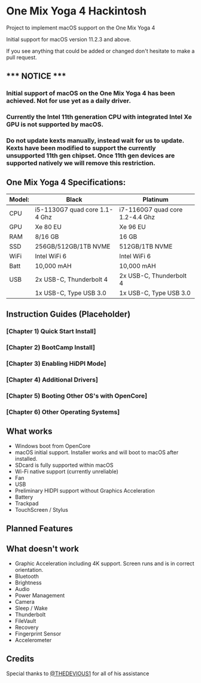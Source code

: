 # One Mix Yoga 4 Hackintosh
Project to implement macOS support on the One Mix Yoga 4

Initial support for macOS version 11.2.3 and above.

If you see anything that could be added or changed don't hesitate to make a pull request.


## *** NOTICE ***
### Initial support of macOS on the One Mix Yoga 4 has been achieved. Not for use yet as a daily driver. 
### Currently the Intel 11th generation CPU with integrated Intel Xe GPU is not supported by macOS.
### Do not update kexts manually, instead wait for us to update. Kexts have been modified to support the currently unsupported 11th gen chipset. Once 11th gen devices are supported natively we will remove this restriction.

## One Mix Yoga 4 Specifications:

| Model: | Black | Platinum |
|---|----------|----------|
|CPU| i5-1130G7 quad core 1.1-4 Ghz| i7-1160G7 quad core 1.2-4.4 Ghz|
|GPU| Xe 80 EU | Xe 96 EU |
|RAM| 8/16 GB | 16 GB |
|SSD| 256GB/512GB/1TB NVME | 512GB/1TB NVME |
|WiFi| Intel WiFi 6 | Intel WiFi 6 |
|Batt| 10,000 mAH | 10,000 mAH |
|USB| 2x USB-C, Thunderbolt 4 | 2x USB-C, Thunderbolt 4 |
|   | 1x USB-C, Type USB 3.0 | 1x USB-C, Type USB 3.0 |



## Instruction Guides (Placeholder)

### [Chapter 1) Quick Start Install]
### [Chapter 2) BootCamp Install]
### [Chapter 3) Enabling HiDPI Mode]
### [Chapter 4) Additional Drivers]
### [Chapter 5) Booting Other OS's with OpenCore]
### [Chapter 6) Other Operating Systems]


## What works 

- Windows boot from OpenCore
- macOS initial support. Installer works and will boot to macOS after installed. 
- SDcard is fully supported within macOS
- Wi-Fi native support (currently unreliable)
- Fan
- USB
- Preliminary HIDPI support without Graphics Acceleration
- Battery
- Trackpad
- TouchScreen / Stylus


## Planned Features


## What doesn't work

- Graphic Acceleration including 4K support. Screen runs and is in correct orientation.
- Bluetooth
- Brightness
- Audio
- Power Management
- Camera
- Sleep / Wake
- Thunderbolt
- FileVault
- Recovery
- Fingerprint Sensor
- Accelerometer


## Credits
Special thanks to [@THEDEVIOUS1](https://github.com/THEDEVIOUS1/CHUWI-MINIBOOK-HACKINTOSH) for all of his assistance <br>
